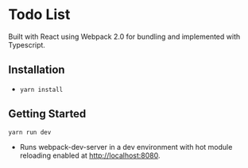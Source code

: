 # Todo List

Built with React using Webpack 2.0 for bundling and implemented with Typescript.

## Installation

* `yarn install`

## Getting Started
```
yarn run dev
```
* Runs webpack-dev-server in a dev environment with hot module reloading enabled at [http://localhost:8080](http://localhost:8080).